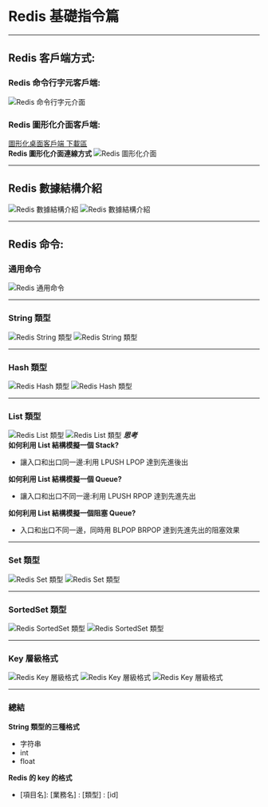 # Redis 基礎指令篇

---

##  Redis 客戶端方式:
### Redis 命令行字元客戶端:
![Redis 命令行字元介面](../picture/Redis_6.png)
### Redis 圖形化介面客戶端:
[圖形化桌面客戶端 下載區](https://github.com/lework/RedisDesktopManager-Windows/releases)  
**Redis 圖形化介面連線方式**
![Redis 圖形化介面](../picture/Redis_5.png)

---

## Redis 數據結構介紹
![Redis 數據結構介紹](../picture/Redis_7.png)
![Redis 數據結構介紹](../picture/Redis_8.png)

---

## Redis 命令:
### 通用命令
![Redis 通用命令](../picture/Redis_9.png)

---

### String 類型
![Redis String 類型](../picture/Redis_10.png)
![Redis String 類型](../picture/Redis_11.png)

---

### Hash 類型
![Redis Hash 類型](../picture/Hash.png)
![Redis Hash 類型](../picture/Hash_1.png)

---

### List 類型
![Redis List 類型](../picture/List.png)
![Redis List 類型](../picture/List_1.png)
***思考***  
**如何利用 List 結構模擬一個 Stack?**
- 讓入口和出口同一邊:利用 LPUSH LPOP 達到先進後出

**如何利用 List 結構模擬一個 Queue?**
- 讓入口和出口不同一邊:利用 LPUSH RPOP 達到先進先出

**如何利用 List 結構模擬一個阻塞 Queue?**
- 入口和出口不同一邊，同時用 BLPOP BRPOP 達到先進先出的阻塞效果

---

### Set 類型
![Redis Set 類型](../picture/Set.png)
![Redis Set 類型](../picture/Set_1.png)

---

### SortedSet 類型
![Redis SortedSet 類型](../picture/SortedSet.png)
![Redis SortedSet 類型](../picture/SortedSet_1.png)

---

### Key 層級格式
![Redis Key 層級格式](../picture/Key.png)
![Redis Key 層級格式](../picture/Key_1.png)
![Redis Key 層級格式](../picture/Key_2.png)

---

### 總結
**String 類型的三種格式**
- 字符串
- int
- float  

**Redis 的 key 的格式**
- [項目名]: [業務名] : [類型] : [id]


